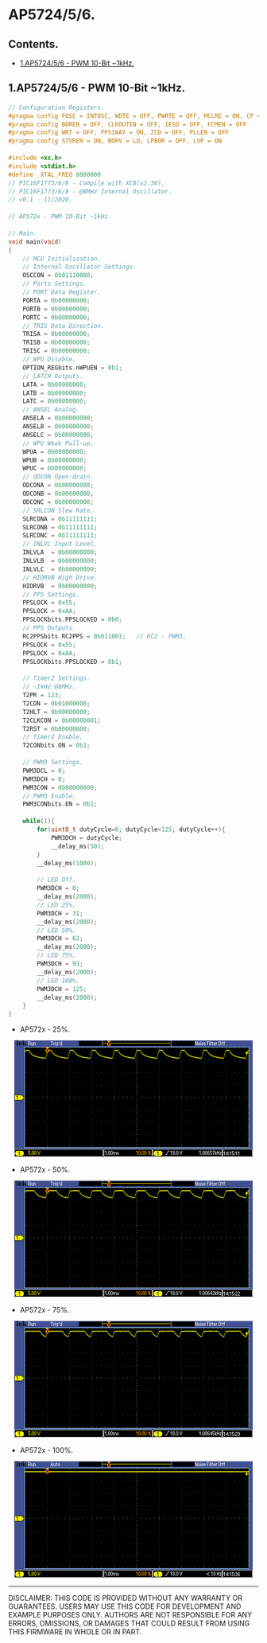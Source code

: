 # AP5724/5/6.

## Contents.

- [1.AP5724/5/6 - PWM 10-Bit ~1kHz.](#1ap572456---pwm-10-bit-1khz)

## 1.AP5724/5/6 - PWM 10-Bit ~1kHz.

```c
// Configuration Registers.
#pragma config FOSC = INTOSC, WDTE = OFF, PWRTE = OFF, MCLRE = ON, CP = OFF
#pragma config BOREN = OFF, CLKOUTEN = OFF, IESO = OFF, FCMEN = OFF
#pragma config WRT = OFF, PPS1WAY = ON, ZCD = OFF, PLLEN = OFF
#pragma config STVREN = ON, BORV = LO, LPBOR = OFF, LVP = ON

#include <xc.h>
#include <stdint.h>
#define _XTAL_FREQ 8000000
// PIC16F1773/6/8 - Compile with XC8(v2.30).
// PIC16F1773/6/8 - @8MHz Internal Oscillator.
// v0.1 - 11/2020.

// AP572x - PWM 10-Bit ~1kHz.

// Main.
void main(void)
{
    // MCU Initialization.
    // Internal Oscillator Settings.
    OSCCON = 0b01110000;
    // Ports Settings.
    // PORT Data Register.
    PORTA = 0b00000000;
    PORTB = 0b00000000;
    PORTC = 0b00000000;
    // TRIS Data Direction.
    TRISA = 0b00000000;
    TRISB = 0b00000000;
    TRISC = 0b00000000;
    // WPU Disable.
    OPTION_REGbits.nWPUEN = 0b1;
    // LATCH Outputs.
    LATA = 0b00000000;
    LATB = 0b00000000;
    LATC = 0b00000000;
    // ANSEL Analog.
    ANSELA = 0b00000000;
    ANSELB = 0b00000000;
    ANSELC = 0b00000000;
    // WPU Weak Pull-up.
    WPUA = 0b00000000;
    WPUB = 0b00000000;
    WPUC = 0b00000000;
    // ODCON Open-drain.
    ODCONA = 0b00000000;
    ODCONB = 0b00000000;
    ODCONC = 0b00000000;
    // SRLCON Slew Rate.
    SLRCONA = 0b11111111;
    SLRCONB = 0b11111111;
    SLRCONC = 0b11111111;
    // INLVL Input Level.
    INLVLA  = 0b00000000;
    INLVLB  = 0b00000000;
    INLVLC  = 0b00000000;
    // HIDRVB High Drive.
    HIDRVB  = 0b00000000;
    // PPS Settings.
    PPSLOCK = 0x55;
    PPSLOCK = 0xAA;  
    PPSLOCKbits.PPSLOCKED = 0b0;  
    // PPS Outputs.
    RC2PPSbits.RC2PPS = 0b011001;   // RC2 - PWM3.
    PPSLOCK = 0x55;
    PPSLOCK = 0xAA;
    PPSLOCKbits.PPSLOCKED = 0b1;

    // Timer2 Settings.
    // ~1kHz @8MHz.
    T2PR = 123;
    T2CON = 0b01000000;
    T2HLT = 0b00000000;
    T2CLKCON = 0b00000001;
    T2RST = 0b00000000;
    // Timer2 Enable.
    T2CONbits.ON = 0b1;

    // PWM3 Settings.
    PWM3DCL = 0;
    PWM3DCH = 0;
    PWM3CON = 0b00000000;
    // PWM3 Enable.
    PWM3CONbits.EN = 0b1;

    while(1){
        for(uint8_t dutyCycle=0; dutyCycle<125; dutyCycle++){
            PWM3DCH = dutyCycle;
            __delay_ms(50);
        }
        __delay_ms(1000);

        // LED Off.
        PWM3DCH = 0;
        __delay_ms(2000);
        // LED 25%.
        PWM3DCH = 31;
        __delay_ms(2000);
        // LED 50%.
        PWM3DCH = 62;
        __delay_ms(2000);
        // LED 75%.
        PWM3DCH = 93;
        __delay_ms(2000);
        // LED 100%.
        PWM3DCH = 125;
        __delay_ms(2000);
    }
}
```

- AP572x - 25%.

<p align="center"><img alt=="AP572x - 25%" src="./pics/ap572x-25.png"></p>

- AP572x - 50%.

<p align="center"><img alt=="AP572x - 50%" src="./pics/ap572x-50.png"></p>

- AP572x - 75%.

<p align="center"><img alt=="AP572x - 75%" src="./pics/ap572x-75.png"></p>

- AP572x - 100%.

<p align="center"><img alt=="AP572x - 100%" src="./pics/ap572x-100.png"></p>

---
DISCLAIMER: THIS CODE IS PROVIDED WITHOUT ANY WARRANTY OR GUARANTEES.
USERS MAY USE THIS CODE FOR DEVELOPMENT AND EXAMPLE PURPOSES ONLY.
AUTHORS ARE NOT RESPONSIBLE FOR ANY ERRORS, OMISSIONS, OR DAMAGES THAT COULD
RESULT FROM USING THIS FIRMWARE IN WHOLE OR IN PART.
